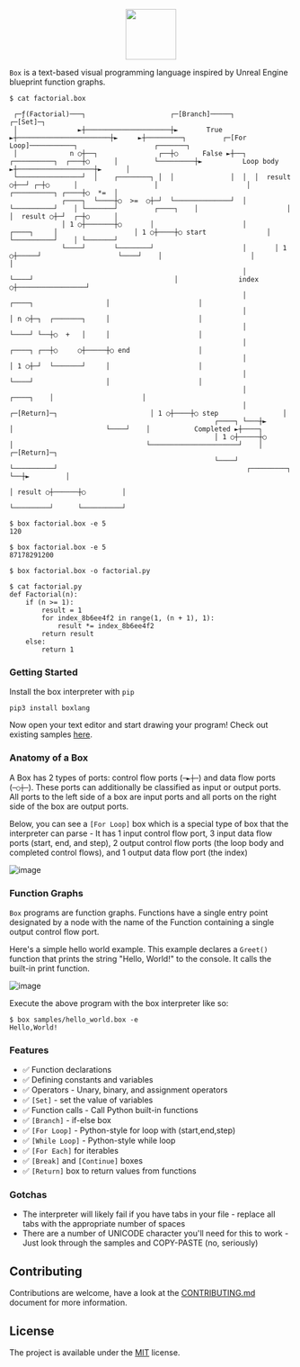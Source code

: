 <p align="center">
  <img height="90" src="https://user-images.githubusercontent.com/8450091/123720914-cb9a5200-d84a-11eb-97d9-830776297b87.PNG"/>  
</p>

`Box` is a text-based visual programming language inspired by Unreal Engine blueprint function graphs.

```console
$ cat factorial.box

 ┌─ƒ(Factorial)───┐                     ┌─[Branch]─────┐                       ┌─[Set]─┐
 │               ►┼─────────────────────┼►       True ►┼───────────────────────┼►     ►┼─────────┐         ┌─[For Loop]───────────┐                   ┌───────┐
 │             n ○┼──┐               ┌──┼○      False ►┼──┐  ┌──────────┐  ┌───┼○      │         └─────────┼►          Loop body ►┼───────────────────┼►      │
 └────────────────┘  │    ┌────────┐ │  │              │  │  │  result ○┼──┘ ┌─┼○      │                   │                      │ ┌──────────┐ ┌────┼○  *=  │
             ┌────┐  └────┼○  >=  ○┼─┘  └──────────────┘  │  └──────────┘    │ └───────┘         ┌────┐    │                      │ │  result ○┼─┘  ┌─┼○      │
             │ 1 ○┼───────┼○       │                      │       ┌────┐     │                   │ 1 ○┼────┼○ start               │ └──────────┘    │ └───────┘
             └────┘       └────────┘                      │       │ 1 ○┼─────┘                   └────┘    │                      │                 │
                                                          │       └────┘                                   │               index ○┼─────────────────┘
                                                          │                        ┌────┐                  │                      │
                                                          │                        │ n ○┼─┐  ┌───────┐     │                      │
                                                          │                        └────┘ └──┼○  +   │     │                      │
                                                          │                        ┌────┐ ┌──┼○     ○┼─────┼○ end                 │
                                                          │                        │ 1 ○┼─┘  └───────┘     │                      │
                                                          │                        └────┘                  │                      │
                                                          │                                      ┌────┐    │                      │
                                                          │   ┌─[Return]─┐                       │ 1 ○┼────┼○ step                │
                                                   ┌────┐ └───┼►         │                       └────┘    │           Completed ►┼────┐
                                                   │ 1 ○┼─────┼○         │                                 └──────────────────────┘    │  ┌─[Return]─┐
                                                   └────┘     └──────────┘                                               ┌─────────┐   └──┼►         │
                                                                                                                         │ result ○┼──────┼○         │
                                                                                                                         └─────────┘      └──────────┘

$ box factorial.box -e 5
120

$ box factorial.box -e 5
87178291200

$ box factorial.box -o factorial.py

$ cat factorial.py
def Factorial(n):
    if (n >= 1):
        result = 1
        for index_8b6ee4f2 in range(1, (n + 1), 1):
            result *= index_8b6ee4f2
        return result
    else:
        return 1
```

### Getting Started

Install the box interpreter with `pip`

```console
pip3 install boxlang
```

Now open your text editor and start drawing your program! Check out existing samples [here](https://github.com/p-ranav/box/tree/main/samples). 

### Anatomy of a Box

A Box has 2 types of ports: control flow ports (`─►┼─`) and data flow ports (`─○┼─`). These ports can additionally be classified as input or output ports. All ports to the left side of a box are input ports and all ports on the right side of the box are output ports. 

Below, you can see a `[For Loop]` box which is a special type of box that the interpreter can parse - It has 1 input control flow port, 3 input data flow ports (start, end, and step), 2 output control flow ports (the loop body and completed control flows), and 1 output data flow port (the index)

![image](https://user-images.githubusercontent.com/8450091/124202730-a69f1c80-daa0-11eb-8cd8-55a8447dc224.png)

### Function Graphs

`Box` programs are function graphs. Functions have a single entry point designated by a node with the name of the Function containing a single output control flow port. 

Here's a simple hello world example. This example declares a `Greet()` function that prints the string "Hello, World!" to the console. It calls the built-in print function.

![image](https://user-images.githubusercontent.com/8450091/124202751-b28ade80-daa0-11eb-8be6-6d5157eed822.png)

Execute the above program with the box interpreter like so:

```console
$ box samples/hello_world.box -e
Hello,World!
```

### Features

* ✅ Function declarations
* ✅ Defining constants and variables
* ✅ Operators - Unary, binary, and assignment operators
* ✅ `[Set]` - set the value of variables
* ✅ Function calls - Call Python built-in functions
* ✅ `[Branch]` - if-else box
* ✅ `[For Loop]` - Python-style for loop with (start,end,step)
* ✅ `[While Loop]` - Python-style while loop
* ✅ `[For Each]` for iterables
* ✅ `[Break]` and `[Continue]` boxes
* ✅ `[Return]` box to return values from functions

### Gotchas

* The interpreter will likely fail if you have tabs in your file - replace all tabs with the appropriate number of spaces
* There are a number of UNICODE character you'll need for this to work - Just look through the samples and COPY-PASTE (no, seriously)

## Contributing
Contributions are welcome, have a look at the [CONTRIBUTING.md](CONTRIBUTING.md) document for more information.

## License
The project is available under the [MIT](https://opensource.org/licenses/MIT) license.

